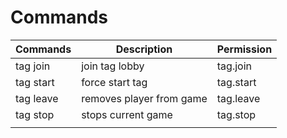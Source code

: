 # Commands

| Commands   | Description   | Permission   |
|------------|---------------|--------------|
|tag join    |join tag lobby |tag.join      |
|tag start   |force start tag|tag.start     |
|tag leave   |removes player from game|tag.leave|
|tag stop  |stops current game |tag.stop            	|
|            |               |            	|
